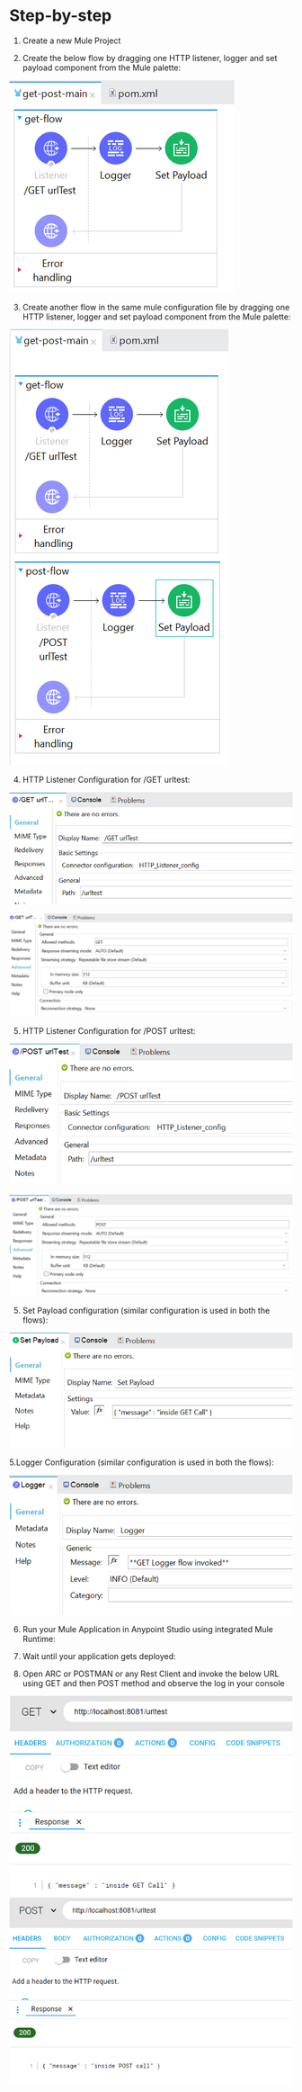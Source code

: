 # Step-by-step

1. Create a new Mule Project

 
2. Create the below flow by dragging one HTTP listener, logger and set payload component from the Mule palette:

  ![images](/003_GETPOST/images/01-create-flow.png) 
  
3. Create another flow in the same mule configuration file by dragging one HTTP listener, logger and set payload component from the Mule palette:

  ![images](/003_GETPOST/images/02-create-flow.png) 

4. HTTP Listener Configuration for /GET urltest:

  ![images](/003_GETPOST/images/03-http-listener-config.png) 

  ![images](/003_GETPOST/images/04-http-listener-config.png) 
  
5. HTTP Listener Configuration for /POST urltest:

  ![images](/003_GETPOST/images/05-http-listener-config.png) 

  ![images](/003_GETPOST/images/06-http-listener-config.png) 

5. Set Payload configuration (similar configuration is used in both the flows):

  ![images](/003_GETPOST/images/7-set-payload-config.png) 

5.Logger Configuration (similar configuration is used in both the flows):

  ![images](/003_GETPOST/images/8-logger-config.png) 
  
6. Run your Mule Application in Anypoint Studio using integrated Mule Runtime:

7. Wait until your application gets deployed:

8. Open ARC or POSTMAN or any Rest Client and invoke the below URL using GET and then POST method and observe the log in your console

  ![images](/003_GETPOST/images/9-arc-test.png)
  ![images](/003_GETPOST/images/10-arc-test.png)
 
